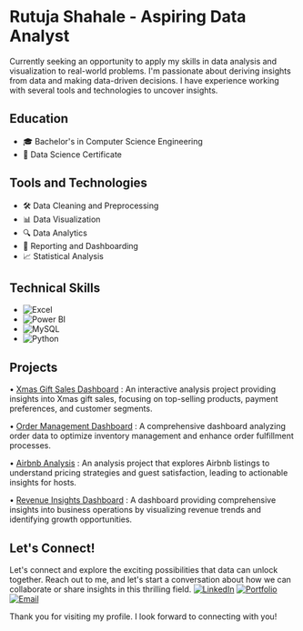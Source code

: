 # Rutuja Shahale - Aspiring Data Analyst

Currently seeking an opportunity to apply my skills in data analysis and visualization to real-world problems. I'm passionate about deriving insights from data and making data-driven decisions. I have experience working with several tools and technologies to uncover insights.

## Education
- 🎓 Bachelor's in Computer Science Engineering
- 🌱 Data Science Certificate

## Tools and Technologies
- 🛠 Data Cleaning and Preprocessing
- 📊 Data Visualization
- 🔍 Data Analytics
- 📝 Reporting and Dashboarding
- 📈 Statistical Analysis

## Technical Skills
- ![Excel](https://img.shields.io/badge/Excel-217346?style=for-the-badge&logo=microsoft-excel&logoColor=white)
- ![Power BI](https://img.shields.io/badge/PowerBI-F2C811?style=for-the-badge&logo=powerbi&logoColor=black)
- ![MySQL](https://img.shields.io/badge/MySQL-005C84?style=for-the-badge&logo=mysql&logoColor=white)
- ![Python](https://img.shields.io/badge/Python-3776AB?style=for-the-badge&logo=python&logoColor=white)

## Projects
• [Xmas Gift Sales Dashboard](https://github.com/rutuja-shahale/Xmas-Gift-Sales-Dashboard) : An interactive analysis project providing insights into Xmas gift sales, focusing on top-selling products, payment preferences, and customer segments.

•  [Order Management Dashboard](https://github.com/rutuja-shahale/Order-Management-Dashboard) : A comprehensive dashboard analyzing order data to optimize inventory management and enhance order fulfillment processes.

• [Airbnb Analysis](https://github.com/rutuja-shahale/Airbnb-Analysis) : An analysis project that explores Airbnb listings to understand pricing strategies and guest satisfaction, leading to actionable insights for hosts.

•  [Revenue Insights Dashboard](https://github.com/rutuja-shahale/Revenue-Insights-Dashboard) : A dashboard providing comprehensive insights into business operations by visualizing revenue trends and identifying growth opportunities.

## Let's Connect!

Let's connect and explore the exciting possibilities that data can unlock together. Reach out to me, and let's start a conversation about how we can collaborate or share insights in this thrilling field.
[![LinkedIn](https://img.shields.io/badge/LinkedIn-0A66C2?style=for-the-badge&logo=linkedin&logoColor=white)](https://linkedin.com/in/rutuja-shahale) [![Portfolio](https://img.shields.io/badge/Portfolio-FF5722?style=for-the-badge&logo=google-chrome&logoColor=white)](https://rutuja-shahale.github.io) [![Email](https://img.shields.io/badge/Email-D14836?style=for-the-badge&logo=gmail&logoColor=white)](mailto:shahalerutuja@gmail.com)

Thank you for visiting my profile. I look forward to connecting with you!

